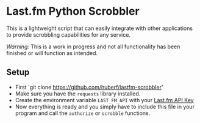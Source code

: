 # Last.fm Python Scrobbler

This is a lightweight script that can easily integrate with other applications
to provide scrobbling capabilities for any service.

*Warning:* This is a work in progress and not all functionality has been
finished or will function as intended.

## Setup
* First `git clone https://github.com/huberf/lastfm-scrobbler'
* Make sure you have the `requests` library installed.
* Create the environment variable `LAST_FM_API` with your [Last.fm API
  Key](http://www.last.fm/api/authentication)
* Now everything is ready and you simply have to include this file in your
  program and call the `authorize` or `scrobble` functions.
